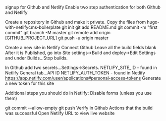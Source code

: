 signup for Github and Netlify
Enable two step authentication for both Github and Netlify

Create a repository in Github and make it private.
Copy the files from hugo-with-netlifycms-boilerplate
git init
git add README.md
git commit -m "first commit"
git branch -M master
git remote add origin [GITHUB_PROJECT_URL]
git push -u origin master

Create a new site in Netlify
Connect Github
Leave all the build fields blank
After it is Published, go into Site settings->Build and deploy->Edit Settings and under Builds...Stop builds.

In Github add two secrets...Settings->Secrets.
NETLIFY_SITE_ID - found in Netlify General tab...API ID
NETLIFY_AUTH_TOKEN - found in Netlify https://app.netlify.com/user/applications#personal-access-tokens Generate a new token for this site

Additional steps you should do in Netlify: Disable forms (unless you use them)

git commit --allow-empty
git push
Verify in Github Actions that the build was successful
Open Netlify URL to view live website